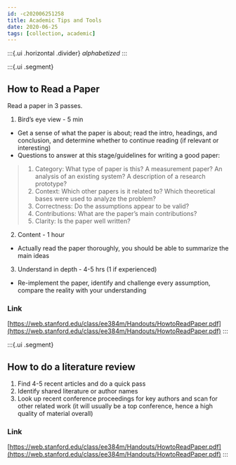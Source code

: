 ```yaml
---
id: -c202006251258
title: Academic Tips and Tools
date: 2020-06-25
tags: [collection, academic]
---
```

:::{.ui .horizontal .divider}
*alphabetized*
:::

:::{.ui .segment}
## How to Read a Paper
Read a paper in 3 passes.

1. Bird’s eye view - 5 min
- Get a sense of what the paper is about; read the intro, headings, and conclusion, and determine whether to continue reading (if relevant or interesting)
- Questions to answer at this stage/guidelines for writing a good paper:
 >1. Category: What type of paper is this? A measurement paper? An analysis of an existing system? A description of a research prototype?
>2. Context: Which other papers is it related to? Which theoretical bases were used to analyze the problem?
>3. Correctness: Do the assumptions appear to be valid?
>4. Contributions: What are the paper’s main contributions?
>5. Clarity: Is the paper well written?

2. Content - 1 hour
- Actually read the paper thoroughly, you should be able to summarize the main ideas

3. Understand in depth - 4-5 hrs (1 if experienced)
- Re-implement the paper, identify and challenge every assumption, compare the reality with your understanding

### Link
[https://web.stanford.edu/class/ee384m/Handouts/HowtoReadPaper.pdf](https://web.stanford.edu/class/ee384m/Handouts/HowtoReadPaper.pdf)
:::

:::{.ui .segment}
## How to do a literature review
1. Find 4-5 recent articles and do a quick pass
2. Identify shared literature or author names
3. Look up recent conference proceedings for key authors and scan for other related work (it will usually be a top conference, hence a high quality of material overall)

### Link
[https://web.stanford.edu/class/ee384m/Handouts/HowtoReadPaper.pdf](https://web.stanford.edu/class/ee384m/Handouts/HowtoReadPaper.pdf)
:::

